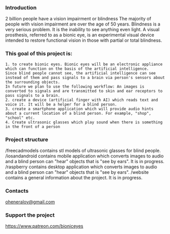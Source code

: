 ### Introduction
2 billion people have a vision impairment or blindness The majority of people with vision impairment are over the age of 50 years. 
Blindness is a very serious problem. It is the inability to see anything even light. A visual prosthesis, referred to as a bionic eye, 
is an experimental visual device intended to restore functional vision in those with partial or total blindness. 

### This goal of this project is:
    1. to create bionic eyes. Bionic eyes will be an electronic appliance which can function on the basis of the artificial intelligence. 
    Since blind people cannot see, the artificial intelligence can see instead of them and pass signals to a brain via person's sensors about the surrounding objects. 
    In future we plan to use the following workflow: An images is converted to signals and are transmitted to skin and ear receptors to pass signals to a brain.
    2. create a device (artificial finger with AI) which reads text and voice it. It will be a helper for a blind person.
    3. create a smartphone application which will provide audio hints about a current location of a blind person. For example, "shop", "school" etc.
    4. Create ultrasonic glasses which play sound when there is something in the front of a person
    
### Project structure
    
/freecadmodels contains stl models of ultrasonic glasses for blind people. 
/iosandandroid contains mobile application which converts images to audio and a blind person can "hear" objects that is "see by ears". It is in progress.
/raspberry contains desktop application which converts images to audio and a blind person can "hear" objects that is "see by ears".
/website contains a general information about the project. It is in progress.

### Contacts
oheneralov@gmail.com

### Support the project
https://www.patreon.com/bioniceyes
